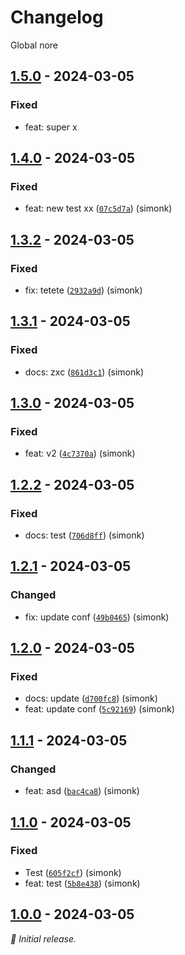 # Changelog

Global nore

## [1.5.0] - 2024-03-05

### Fixed

- feat: super x

## [1.4.0] - 2024-03-05

### Fixed

- feat: new test xx ([`07c5d7a`](https://github.com/skopciewski/srtest/commit/07c5d7a)) (simonk)

## [1.3.2] - 2024-03-05

### Fixed

- fix: tetete ([`2932a9d`](https://github.com/skopciewski/srtest/commit/2932a9d)) (simonk)

## [1.3.1] - 2024-03-05

### Fixed

- docs: zxc ([`861d3c1`](https://github.com/skopciewski/srtest/commit/861d3c1)) (simonk)

## [1.3.0] - 2024-03-05

### Fixed

- feat: v2 ([`4c7370a`](https://github.com/skopciewski/srtest/commit/4c7370a)) (simonk)

## [1.2.2] - 2024-03-05

### Fixed

- docs: test ([`706d8ff`](https://github.com/skopciewski/srtest/commit/706d8ff)) (simonk)

## [1.2.1] - 2024-03-05

### Changed

- fix: update conf ([`49b0465`](https://github.com/skopciewski/srtest/commit/49b0465)) (simonk)

## [1.2.0] - 2024-03-05

### Fixed

- docs: update ([`d700fc8`](https://github.com/skopciewski/srtest/commit/d700fc8)) (simonk)
- feat: update conf ([`5c92169`](https://github.com/skopciewski/srtest/commit/5c92169)) (simonk)

## [1.1.1] - 2024-03-05

### Changed

- feat: asd ([`bac4ca8`](https://github.com/skopciewski/srtest/commit/bac4ca8)) (simonk)

## [1.1.0] - 2024-03-05

### Fixed

- Test ([`605f2cf`](https://github.com/skopciewski/srtest/commit/605f2cf)) (simonk)
- feat: test ([`5b8e438`](https://github.com/skopciewski/srtest/commit/5b8e438)) (simonk)

## [1.0.0] - 2024-03-05

_:seedling: Initial release._

[1.5.0]: https://github.com/skopciewski/srtest/releases/tag/1.5.0

[1.4.0]: https://github.com/skopciewski/srtest/releases/tag/1.4.0

[1.3.2]: https://github.com/skopciewski/srtest/releases/tag/1.3.2

[1.3.1]: https://github.com/skopciewski/srtest/releases/tag/1.3.1

[1.3.0]: https://github.com/skopciewski/srtest/releases/tag/1.3.0

[1.2.2]: https://github.com/skopciewski/srtest/releases/tag/1.2.2

[1.2.1]: https://github.com/skopciewski/srtest/releases/tag/1.2.1

[1.2.0]: https://github.com/skopciewski/srtest/releases/tag/1.2.0

[1.1.1]: https://github.com/skopciewski/srtest/releases/tag/1.1.1

[1.1.0]: https://github.com/skopciewski/srtest/releases/tag/1.1.0

[1.0.0]: https://github.com/skopciewski/srtest/releases/tag/1.0.0
